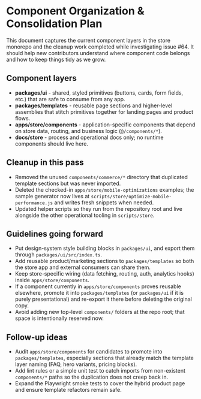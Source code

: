 # Component Organization & Consolidation Plan

This document captures the current component layers in the store monorepo and the cleanup work completed while investigating issue #64. It should help new contributors understand where component code belongs and how to keep things tidy as we grow.

## Component layers
- **packages/ui** - shared, styled primitives (buttons, cards, form fields, etc.) that are safe to consume from any app.
- **packages/templates** - reusable page sections and higher-level assemblies that stitch primitives together for landing pages and product flows.
- **apps/store/components** - application-specific components that depend on store data, routing, and business logic (`@/components/*`).
- **docs/store** - process and operational docs only; no runtime components should live here.

## Cleanup in this pass
- Removed the unused `components/commerce/*` directory that duplicated template sections but was never imported.
- Deleted the checked-in `apps/store/mobile-optimizations` examples; the sample generator now lives at `scripts/store/optimize-mobile-performance.js` and writes fresh snippets when needed.
- Updated helper scripts so they run from the repository root and live alongside the other operational tooling in `scripts/store`.

## Guidelines going forward
- Put design-system style building blocks in `packages/ui`, and export them through `packages/ui/src/index.ts`.
- Add reusable product/marketing sections to `packages/templates` so both the store app and external consumers can share them.
- Keep store-specific wiring (data fetching, routing, auth, analytics hooks) inside `apps/store/components`.
- If a component currently in `apps/store/components` proves reusable elsewhere, promote it into `packages/templates` (or `packages/ui` if it is purely presentational) and re-export it there before deleting the original copy.
- Avoid adding new top-level `components/` folders at the repo root; that space is intentionally reserved now.

## Follow-up ideas
- Audit `apps/store/components` for candidates to promote into `packages/templates`, especially sections that already match the template layer naming (FAQ, hero variants, pricing blocks).
- Add lint rules or a simple unit test to catch imports from non-existent `components/*` paths so the duplication does not creep back in.
- Expand the Playwright smoke tests to cover the hybrid product page and ensure template refactors remain safe.
